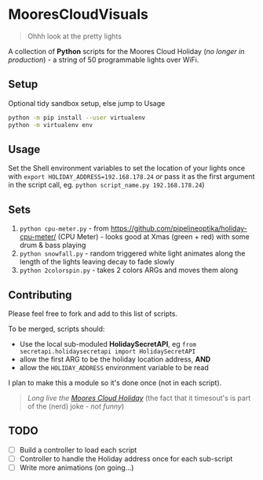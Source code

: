 # MooresCloudVisuals

> Ohhh look at the pretty lights

A collection of **Python** scripts for the Moores Cloud Holiday (_no longer in production_) - a string of 50 programmable lights over WiFi.

## Setup

Optional tidy sandbox setup, else jump to Usage

```sh
python -m pip install --user virtualenv
python -m virtualenv env
```

## Usage

Set the Shell environment variables to set the location of your lights once with `export HOLIDAY_ADDRESS=192.168.178.24` _or_ pass it as the first argument in the script call, eg. `python script_name.py 192.168.178.24`)

## Sets

1. `python cpu-meter.py` - from <https://github.com/pipelineoptika/holiday-cpu-meter/> (CPU Meter) - looks good at Xmas (green + red) with some drum & bass playing
1. `python snowfall.py` - random triggered white light animates along the length of the lights leaving decay to fade slowly
1. `python 2colorspin.py` - takes 2 colors ARGs and moves them along

## Contributing

Please feel free to fork and add to this list of scripts.

To be merged, scripts should:

- Use the local sub-moduled **HolidaySecretAPI**, eg `from secretapi.holidaysecretapi import HolidaySecretAPI`
- allow the first ARG to be the holiday location address, **AND**
- allow the `HOLIDAY_ADDRESS` environment variable to be read

I plan to make this a module so it's done once (not in each script).

> _Long live the [Moores Cloud Holiday](http://www.moorescloud.com/)_ (the fact that it timesout's is part of the (nerd) joke - _not funny_)

## TODO

- [ ] Build a controller to load each script
- [ ] Controller to handle the Holiday address once for each sub-script
- [ ] Write more animations (on going...)
